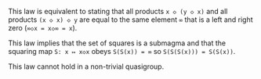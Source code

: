 This law is equivalent to stating that all products `x ◇ (y ◇ x)` and all products `(x ◇ x) ◇ y` are equal to the same element `∞` that is a left and right zero (`∞◇x = x◇∞ = x`).

This law implies that the set of squares is a submagma and that the squaring map `S: x ↦ x◇x` obeys `S(S(x)) = ∞` so `S(S(S(x))) = S(S(x))`.

This law cannot hold in a non-trivial quasigroup.
